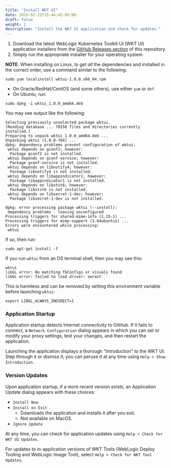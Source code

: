```yaml
---
title: "Install WKT UI"
date: 2019-02-22T15:44:42-05:00
draft: false
weight: 2
description: "Install the WKT UI application and check for updates."
---
```


1. Download the latest WebLogic Kubernetes Toolkit UI (WKT UI) application installers from the [GitHub Releases section](https://github.com/oracle/weblogic-toolkit-ui/releases) of this repository.
2. Simply run the appropriate installer for your operating system.

**NOTE**: When installing on Linux, to get _all_ the dependencies and installed in the correct order, use a command similar to the following:
```
sudo yum localinstall wktui-1.0.0.x86_64.rpm
```

- On Oracle/RedHat/CentOS (and some others), use either `yum` or `dnf`
- On Ubuntu, run:
```
sudo dpkg -i wktui_1.0.0_amd64.deb
```
You may see output like the following:
```
Selecting previously unselected package wktui.
(Reading database ... 70158 files and directories currently installed.)
Preparing to unpack wktui_1.0.0_amd64.deb ...
Unpacking wktui (1.0.0-784) ...
dpkg: dependency problems prevent configuration of wktui:
 wktui depends on gconf2; however:
  Package gconf2 is not installed.
 wktui depends on gconf-service; however:
  Package gconf-service is not installed.
 wktui depends on libnotify4; however:
  Package libnotify4 is not installed.
 wktui depends on libappindicator1; however:
  Package libappindicator1 is not installed.
 wktui depends on libxtst6; however:
  Package libxtst6 is not installed.
 wktui depends on libsecret-1-dev; however:
  Package libsecret-1-dev is not installed.

dpkg: error processing package wktui (--install):
 dependency problems - leaving unconfigured
Processing triggers for shared-mime-info (1.15-1) ...
Processing triggers for mime-support (3.64ubuntu1) ...
Errors were encountered while processing:
 wktui
```
If so, then run:
```
sudo apt-get install -f
```
If you run `wktui` from an OS terminal shell, then you may see this:
```
wktui
libGL error: No matching fbConfigs or visuals found
libGL error: failed to load driver: swrast```
```
This is harmless and can be removed by setting this environment variable before launching `wktui`:

`export LIBGL_ALWAYS_INDIRECT=1`


### Application Startup

Application startup detects Internet connectivity to GitHub. If it fails to connect, a `Network Configuration` dialog appears in which you can set or modify your proxy settings, test your changes, and then restart the application.  

Launching the application displays a thorough "Introduction" to the WKT UI. Step through it or dismiss it; you can peruse it at any time using `Help > Show Introduction`.

### Version Updates

Upon application startup, if a more recent version exists, an Application Update dialog appears with these choices:

- `Install Now`
- `Install on Exit`
    - Downloads the application and installs it after you exit.
    - Not available on MacOS.
- `Ignore Update`

At any time, you can check for application updates using `Help > Check for WKT UI Updates`.

For updates to in-application versions of WKT Tools (WebLogic Deploy Tooling and WebLogic Image Tool), select `Help > Check for WKT Tool Updates`.
